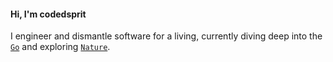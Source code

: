 #### Hi, I'm codedsprit
I engineer and dismantle software for a living, currently diving deep into the [`Go`](https:://go.dev) and exploring [`Nature`](https://en.wikipedia.org/wiki/Nature).
